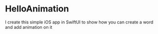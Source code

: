 # HelloAnimation
I create this simple iOS app in SwiftUI to show how you can create a word and add animation on it
